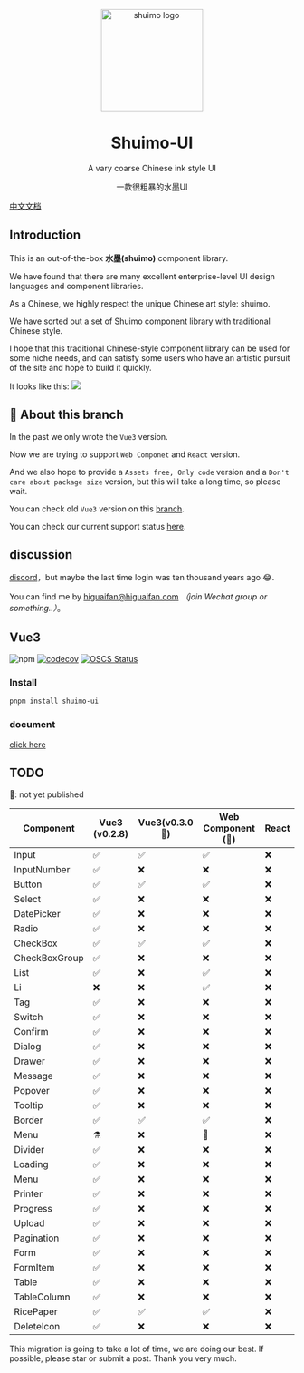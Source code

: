 <p align="center">
  <a href="https://shuimo.janghood.com" target="_blank" rel="noopener noreferrer">
    <img width="180" src="https://raw.githubusercontent.com/janghood/shuimo-ui/main/assets/icons/logo.svg" 
        alt="shuimo logo">
  </a>
</p>
<h1 align="center">Shuimo-UI</h1>

<p align="center">A vary coarse Chinese ink style UI</p>
<p align="center">一款很粗暴的水墨UI</p>

[中文文档](https://github.com/janghood/shuimo-ui/blob/main/assets/README/README.zh.md)

## Introduction

This is an out-of-the-box **水墨(shuimo)** component library.

We have found that there are many excellent enterprise-level UI design languages and component libraries.

As a Chinese, we highly respect the unique Chinese art style: shuimo.

We have sorted out a set of Shuimo component library with traditional Chinese style.

I hope that this traditional Chinese-style component library can be used for some niche needs, and can satisfy some
users who have an artistic pursuit of the site and hope to build it quickly.

It looks like this:
<img src="https://github.com/janghood/shuimo-ui/blob/main/assets/img/example.png?raw=true">

## 🚧 About this branch

In the past we only wrote the `Vue3` version.

Now we are trying to support `Web Componet` and `React` version.

And we also hope to provide a `Assets free, Only code` version and a `Don't care about package size` version,
but this will take a long time, so please wait.

You can check old `Vue3` version on this [branch](https://github.com/janghood/shuimo-ui/tree/vue).

You can check our current support status [here](https://github.com/janghood/shuimo-ui/tree/main#TODO).

## discussion

[discord](https://discord.gg/xy3BenWvYj)，but maybe the last time login was ten thousand years ago 😂.

You can find me by <a href="mailto:higuaifan@higuaifan.com">higuaifan@higuaifan.com</a>  _（join Wechat group or something..）_。

## Vue3

![npm](https://img.shields.io/npm/v/shuimo-ui?color=%23c50315&style=flat-square)
[![codecov](https://codecov.io/gh/janghood/shuimo-ui/branch/master/graph/badge.svg?token=JYTSFCTMZD)](https://codecov.io/gh/janghood/shuimo-ui)
[![OSCS Status](https://www.oscs1024.com/platform/badge/janghood/shuimo-ui.svg?size=small)](https://www.oscs1024.com/project/janghood/shuimo-ui?ref=badge_small)

### Install

```bash
pnpm install shuimo-ui
```
### document

[click here](https://shuimo.janghood.com)

## TODO

🚧: not yet published

| Component     | Vue3 (v0.2.8) | Vue3(v0.3.0 🚧) | Web Component (🚧) | React |
|---------------|---------------|-----------------|--------------------|-------|
| Input         | ✅             | ✅               | ✅                  | ❌     |
| InputNumber   | ✅             | ❌               | ❌                  | ❌     |
| Button        | ✅             | ✅               | ✅                  | ❌     |
| Select        | ✅             | ❌               | ❌                  | ❌     |
| DatePicker    | ✅             | ❌               | ❌                  | ❌     |
| Radio         | ✅             | ❌               | ❌                  | ❌     |
| CheckBox      | ✅             | ✅               | ✅                  | ❌     |
| CheckBoxGroup | ✅             | ❌               | ❌                  | ❌     |
| List          | ✅             | ❌               | ✅                  | ❌     |
| Li            | ❌             | ❌               | ✅                  | ❌     |
| Tag           | ✅             | ❌               | ❌                  | ❌     |
| Switch        | ✅             | ❌               | ❌                  | ❌     |
| Confirm       | ✅             | ❌               | ❌                  | ❌     |
| Dialog        | ✅             | ❌               | ❌                  | ❌     |
| Drawer        | ✅             | ❌               | ❌                  | ❌     |
| Message       | ✅             | ❌               | ❌                  | ❌     |
| Popover       | ✅             | ❌               | ❌                  | ❌     |
| Tooltip       | ✅             | ❌               | ❌                  | ❌     |
| Border        | ✅             | ✅               | ✅                  | ❌     |
| Menu          | ⚗️            | ❌               | 🚧️                | ❌     |
| Divider       | ✅             | ❌               | ❌                  | ❌     |
| Loading       | ✅             | ❌               | ❌                  | ❌     |
| Menu          | ✅             | ❌               | ❌                  | ❌     |
| Printer       | ✅             | ❌               | ❌                  | ❌     |
| Progress      | ✅             | ❌               | ❌                  | ❌     |
| Upload        | ✅             | ❌               | ❌                  | ❌     |
| Pagination    | ✅             | ❌               | ❌                  | ❌     |
| Form          | ✅             | ❌               | ❌                  | ❌     |
| FormItem      | ✅             | ❌               | ❌                  | ❌     |
| Table         | ✅             | ❌               | ❌                  | ❌     |
| TableColumn   | ✅             | ❌               | ❌                  | ❌     |
| RicePaper     | ✅             | ✅               | ✅                  | ❌     |
| DeleteIcon    | ✅             | ❌               | ❌                  | ❌     |

This migration is going to take a lot of time, we are doing our best. If possible, please star or submit a post. Thank you very much.
